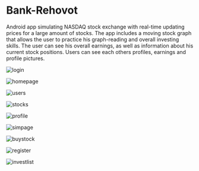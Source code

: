 # Bank-Rehovot
Android app simulating NASDAQ stock exchange with real-time updating prices for a large amount of stocks.
The app includes a moving stock graph that allows the user to practice his graph-reading and overall investing skills.
The user can see his overall earnings, as well as information about his current stock positions.
Users can see each others profiles, earnings and profile pictures.


![login](https://github.com/Shon122/Bank-Rehovot/blob/master/login.jpeg)

![homepage](https://github.com/Shon122/Bank-Rehovot/blob/master/homepage.jpeg)

![users](https://github.com/Shon122/Bank-Rehovot/blob/master/users.jpeg)

![stocks](https://github.com/Shon122/Bank-Rehovot/blob/master/stocks.jpeg)

![profile](https://github.com/Shon122/Bank-Rehovot/blob/master/profile.jpeg)

![simpage](https://github.com/Shon122/Bank-Rehovot/blob/master/simpage.jpeg)

![buystock](https://github.com/Shon122/Bank-Rehovot/blob/master/buystock.jpeg)

![register](https://github.com/Shon122/Bank-Rehovot/blob/master/register.jpeg)

![investlist](https://github.com/Shon122/Bank-Rehovot/blob/master/investlist.jpeg)

